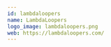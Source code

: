 ```yaml
---
id: lambdaloopers
name: LambdaLoopers
logo_image: lambdaloopers.png
web: https://lambdaloopers.com/
---
```

